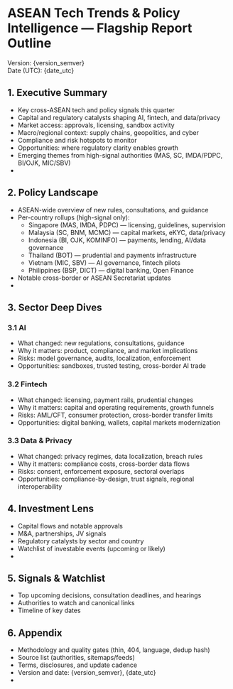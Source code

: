 # ASEAN Tech Trends & Policy Intelligence — Flagship Report Outline

Version: {version_semver}  
Date (UTC): {date_utc}

## 1. Executive Summary
- Key cross-ASEAN tech and policy signals this quarter  
- Capital and regulatory catalysts shaping AI, fintech, and data/privacy  
- Market access: approvals, licensing, sandbox activity  
- Macro/regional context: supply chains, geopolitics, and cyber  
- Compliance and risk hotspots to monitor  
- Opportunities: where regulatory clarity enables growth  
- Emerging themes from high-signal authorities (MAS, SC, IMDA/PDPC, BI/OJK, MIC/SBV)  
- <!--TODO:sparkline_7d-->  

## 2. Policy Landscape
- ASEAN-wide overview of new rules, consultations, and guidance  
- Per-country rollups (high-signal only):  
  - Singapore (MAS, IMDA, PDPC) — licensing, guidelines, supervision  
  - Malaysia (SC, BNM, MCMC) — capital markets, eKYC, data/privacy  
  - Indonesia (BI, OJK, KOMINFO) — payments, lending, AI/data governance  
  - Thailand (BOT) — prudential and payments infrastructure  
  - Vietnam (MIC, SBV) — AI governance, fintech pilots  
  - Philippines (BSP, DICT) — digital banking, Open Finance  
- Notable cross-border or ASEAN Secretariat updates  
- <!--TODO:authority_coverage_table-->

## 3. Sector Deep Dives

### 3.1 AI
- What changed: new regulations, consultations, guidance  
- Why it matters: product, compliance, and market implications  
- Risks: model governance, audits, localization, enforcement  
- Opportunities: sandboxes, trusted testing, cross-border AI trade  

### 3.2 Fintech
- What changed: licensing, payment rails, prudential changes  
- Why it matters: capital and operating requirements, growth funnels  
- Risks: AML/CFT, consumer protection, cross-border transfer limits  
- Opportunities: digital banking, wallets, capital markets modernization  

### 3.3 Data & Privacy
- What changed: privacy regimes, data localization, breach rules  
- Why it matters: compliance costs, cross-border data flows  
- Risks: consent, enforcement exposure, sectoral overlaps  
- Opportunities: compliance-by-design, trust signals, regional interoperability  

## 4. Investment Lens
- Capital flows and notable approvals  
- M&A, partnerships, JV signals  
- Regulatory catalysts by sector and country  
- Watchlist of investable events (upcoming or likely)  
- <!--TODO:top5_policies-->

## 5. Signals & Watchlist
- Top upcoming decisions, consultation deadlines, and hearings  
- Authorities to watch and canonical links  
- Timeline of key dates  

## 6. Appendix
- Methodology and quality gates (thin, 404, language, dedup hash)  
- Source list (authorities, sitemaps/feeds)  
- Terms, disclosures, and update cadence  
- Version and date: {version_semver}, {date_utc}  
- <!--TODO:figure_placeholder-->

